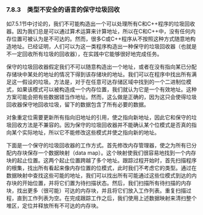 ### 7.8.3　类型不安全的语言的保守垃圾回收

如7.5.1节中讨论的，我们不可能构造出一个可以处理所有C和C++程序的垃圾回收器。因为我们总是可以通过算术运算来计算地址，所以在C和C++中，没有任何内存位置可被认为是不可达的。然而，很多C或C++程序从不按照这种方式随意地构造地址。已经证明，人们可以为这一类程序构造出一种保守的垃圾回收器（也就是不一定回收所有垃圾的回收器），在实践中它能够很好地完成任务。

保守的垃圾回收器假定我们不可以随意构造出一个地址，或者在没有指向某已分配存储块中某处的地址的情况下得到该存储块的地址。我们可以在程序中找出所有满足这一假设的垃圾。方法是，对于在任意可达存储区域中找到的一个二进制位模式，如果该模式可以被构造成一个内存位置，我们就认为它是一个有效地址。这种方案可能会把有些数据错当作地址。然而，这么做是正确的，因为这只会使得垃圾回收器保守地回收垃圾，留下的数据包含了所有必要的数据。

对象重定位需要更新所有指向旧地址的引用，使之指向新地址，因此它和保守的垃圾回收方法是不兼容的。因为保守的垃圾回收器并不能确认某个位模式是否真的指向某个实际地址，所以它不能修改这些模式并使之指向新的地址。

下面是一个保守的垃圾回收器的工作方式。首先修改内存管理器，使之为所有已分配内存块保存一个数据映射（data map）。这个映射使我们很容易地找到一个内存块的起止位置。这两个起止位置跨越了多个地址。跟踪过程开始时，首先扫描程序的根集，找出所有看起来像内存位置的位模式，此时我们不考虑它的类型。通过在数据映射中查找这些可能的地址，我们可以找出所有可能通过这些位模式到达的内存块的开始位置，并将它们置为待扫描状态。然后，我们扫描所有待扫描的内存块，找出更多（很可能）可达的内存块，并且将它们放入工作列表。重复扫描过程，直到工作列表为空。在完成跟踪工作之后，我们使用上述数据映射来清扫整个堆区，定位并释放所有不可达的内存块。